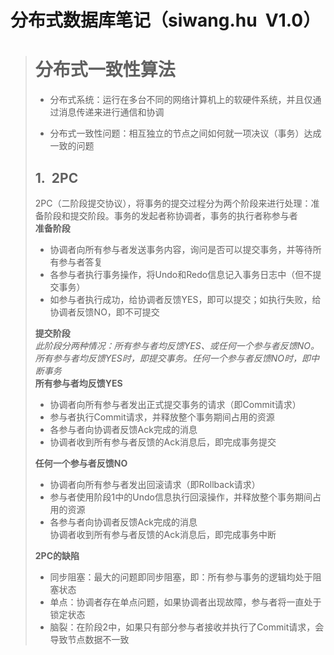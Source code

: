 # 分布式数据库笔记（siwang.hu&nbsp;&nbsp;V1.0）  
> # 分布式一致性算法  
> + 分布式系统：运行在多台不同的网络计算机上的软硬件系统，并且仅通过消息传递来进行通信和协调  
>  
> + 分布式一致性问题：相互独立的节点之间如何就一项决议（事务）达成一致的问题  
> ## **1.&nbsp;&nbsp;2PC**  
> 2PC（二阶段提交协议），将事务的提交过程分为两个阶段来进行处理：准备阶段和提交阶段。事务的发起者称协调者，事务的执行者称参与者  
> **准备阶段**  
> + 协调者向所有参与者发送事务内容，询问是否可以提交事务，并等待所有参与者答复  
> + 各参与者执行事务操作，将Undo和Redo信息记入事务日志中（但不提交事务）  
> + 如参与者执行成功，给协调者反馈YES，即可以提交；如执行失败，给协调者反馈NO，即不可提交  
>  
> **提交阶段**  
> *此阶段分两种情况：所有参与者均反馈YES、或任何一个参与者反馈NO。所有参与者均反馈YES时，即提交事务。任何一个参与者反馈NO时，即中断事务*  
> **所有参与者均反馈YES**  
> + 协调者向所有参与者发出正式提交事务的请求（即Commit请求）  
> + 参与者执行Commit请求，并释放整个事务期间占用的资源  
> + 各参与者向协调者反馈Ack完成的消息  
> + 协调者收到所有参与者反馈的Ack消息后，即完成事务提交  
>  
> **任何一个参与者反馈NO**  
> + 协调者向所有参与者发出回滚请求（即Rollback请求）  
> + 参与者使用阶段1中的Undo信息执行回滚操作，并释放整个事务期间占用的资源  
> + 各参与者向协调者反馈Ack完成的消息  
> 协调者收到所有参与者反馈的Ack消息后，即完成事务中断  
>  
> **2PC的缺陷**  
> + 同步阻塞：最大的问题即同步阻塞，即：所有参与事务的逻辑均处于阻塞状态  
> + 单点：协调者存在单点问题，如果协调者出现故障，参与者将一直处于锁定状态  
> + 脑裂：在阶段2中，如果只有部分参与者接收并执行了Commit请求，会导致节点数据不一致

